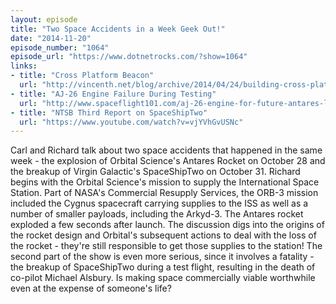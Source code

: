 ```yaml
---
layout: episode
title: "Two Space Accidents in a Week Geek Out!"
date: "2014-11-20"
episode_number: "1064"
episode_url: "https://www.dotnetrocks.com/?show=1064"
links:
- title: "Cross Platform Beacon"
  url: "http://vincenth.net/blog/archive/2014/04/24/building-cross-platform-ibeacon-apps-for-ios-android-and-windows-with-c-and-xamarin.aspx"
- title: "AJ-26 Engine Failure During Testing"
  url: "http://www.spaceflight101.com/aj-26-engine-for-future-antares-launch-fails-during-testing.html"
- title: "NTSB Third Report on SpaceShipTwo"
  url: "https://www.youtube.com/watch?v=vjYVhGvUSNc"
---
```


Carl and Richard talk about two space accidents that happened in the same week - the explosion of Orbital Science's Antares Rocket on October 28 and the breakup of Virgin Galactic's SpaceShipTwo on October 31. Richard begins with the Orbital Science's mission to supply the International Space Station. Part of NASA's Commercial Resupply Services, the ORB-3 mission included the Cygnus spacecraft carrying supplies to the ISS as well as a number of smaller payloads, including the Arkyd-3. The Antares rocket exploded a few seconds after launch. The discussion digs into the origins of the rocket design and Orbital's subsequent actions to deal with the loss of the rocket - they're still responsible to get those supplies to the station! The second part of the show is even more serious, since it involves a fatality - the breakup of SpaceShipTwo during a test flight, resulting in the death of co-pilot Michael Alsbury. Is making space commercially viable worthwhile even at the expense of someone's life?
